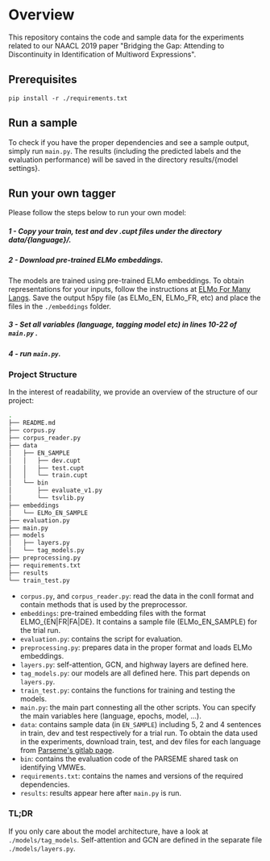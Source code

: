 # Overview
This repository contains the code and sample data for the experiments related to our NAACL 2019 paper "Bridging the Gap: Attending to Discontinuity in Identification of Multiword Expressions".
 
## Prerequisites
```
pip install -r ./requirements.txt
```

## Run a sample 

To check if you have the proper dependencies and see a sample output, simply run `main.py`. The results (including the predicted labels and the evaluation performance) will be saved in the directory results/{model settings}.

## Run your own tagger
Please follow the steps below to run your own model:

##### 1 - Copy your train, test and dev .cupt files under the directory data/{language}/.

##### 2 - Download pre-trained ELMo embeddings.

The models are trained using pre-trained ELMo embeddings. To obtain representations for your inputs, follow the instructions at [ELMo For Many Langs](https://github.com/HIT-SCIR/ELMoForManyLangs). Save the output h5py file (as ELMo_EN, ELMo_FR, etc) and place the files in the `./embeddings` folder. 

##### 3 - Set all variables (language, tagging model etc) in lines 10-22 of `main.py` .

##### 4 - run `main.py`.

### Project Structure
In the interest of readability, we provide an overview of the structure of our project: 

```bash
.
├── README.md
├── corpus.py
├── corpus_reader.py
├── data
│   ├── EN_SAMPLE
│   │   ├── dev.cupt
│   │   ├── test.cupt
│   │   └── train.cupt
│   └── bin
│       ├── evaluate_v1.py
│       └── tsvlib.py
├── embeddings
│   └── ELMo_EN_SAMPLE
├── evaluation.py
├── main.py
├── models
│   ├── layers.py
│   └── tag_models.py
├── preprocessing.py
├── requirements.txt
├── results
└── train_test.py
```
- `corpus.py`, and `corpus_reader.py`: read the data in the conll format and contain methods that is used by the preprocessor. 
- `embeddings`: pre-trained embedding files with the format ELMO_{EN|FR|FA|DE}. It contains a sample file (ELMo_EN_SAMPLE) for the trial run.  
- `evaluation.py`: contains the script for evaluation. 
- `preprocessing.py`: prepares data in the proper format and loads ELMo embeddings. 
- `layers.py`: self-attention, GCN, and highway layers are defined here. 
- `tag_models.py`: our models are all defined here. This part depends on `layers.py`.
- `train_test.py`: contains the functions for training and testing the models. 
- `main.py`: the main part connesting all the other scripts. You can specify the main variables here (language, epochs, model, ...).
- `data`: contains sample data (in `EN_SAMPLE`) including 5, 2 and 4 sentences in train, dev and test respectively for a trial run. To obtain the data used in the experiments, download train, test, and dev files for each language from [Parseme's gitlab page](https://gitlab.com/parseme/sharedtask-data/tree/master/1.1). 
- `bin`: contains the evaluation code of the PARSEME shared task on identifying VMWEs.
- `requirements.txt`: contains the names and versions of the required dependencies. 
- `results`: results appear here after `main.py` is run. 

### TL;DR

If you only care about the model architecture, have a look at `./models/tag_models`. Self-attention and GCN are defined in the separate file `./models/layers.py`.
